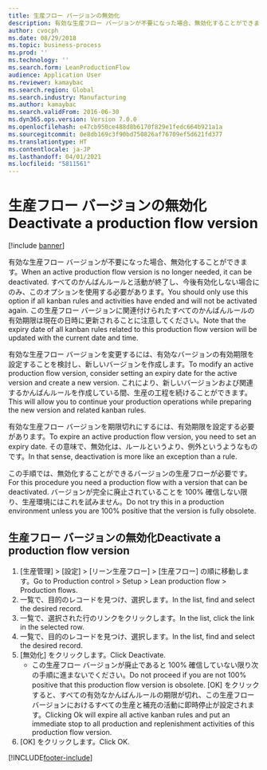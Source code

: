 ```yaml
---
title: 生産フロー バージョンの無効化
description: 有効な生産フロー バージョンが不要になった場合、無効化することができます。
author: cvocph
ms.date: 08/29/2018
ms.topic: business-process
ms.prod: ''
ms.technology: ''
ms.search.form: LeanProductionFlow
audience: Application User
ms.reviewer: kamaybac
ms.search.region: Global
ms.search.industry: Manufacturing
ms.author: kamaybac
ms.search.validFrom: 2016-06-30
ms.dyn365.ops.version: Version 7.0.0
ms.openlocfilehash: e47cb950ce488d8b6170f829e1fedc664b921a1a
ms.sourcegitcommit: 0e8db169c3f90bd750826af76709ef5d621fd377
ms.translationtype: HT
ms.contentlocale: ja-JP
ms.lasthandoff: 04/01/2021
ms.locfileid: "5811561"
---
```

# <a name="deactivate-a-production-flow-version"></a><span data-ttu-id="b91f0-103">生産フロー バージョンの無効化</span><span class="sxs-lookup"><span data-stu-id="b91f0-103">Deactivate a production flow version</span></span>

[!include [banner](../../includes/banner.md)]

<span data-ttu-id="b91f0-104">有効な生産フロー バージョンが不要になった場合、無効化することができます。</span><span class="sxs-lookup"><span data-stu-id="b91f0-104">When an active production flow version is no longer needed, it can be deactivated.</span></span> <span data-ttu-id="b91f0-105">すべてのかんばんルールと活動が終了し、今後有効化しない場合にのみ、このオプションを使用する必要があります。</span><span class="sxs-lookup"><span data-stu-id="b91f0-105">You should only use this option if all kanban rules and activities have ended and will not be activated again.</span></span> <span data-ttu-id="b91f0-106">この生産フロー バージョンに関連付けられたすべてのかんばんルールの有効期限は現在の日時に更新されることに注意してください。</span><span class="sxs-lookup"><span data-stu-id="b91f0-106">Note that the expiry date of all kanban rules related to this production flow version will be updated with the current date and time.</span></span> 

<span data-ttu-id="b91f0-107">有効な生産フロー バージョンを変更するには、有効なバージョンの有効期限を設定することを検討し、新しいバージョンを作成します。</span><span class="sxs-lookup"><span data-stu-id="b91f0-107">To modify an active production flow version, consider setting an expiry date for the active version and create a new version.</span></span> <span data-ttu-id="b91f0-108">これにより、新しいバージョンおよび関連するかんばんルールを作成している間、生産の工程を続けることができます。</span><span class="sxs-lookup"><span data-stu-id="b91f0-108">This will allow you to continue your production operations while preparing the new version and related kanban rules.</span></span> 

<span data-ttu-id="b91f0-109">有効な生産フロー バージョンを期限切れにするには、有効期限を設定する必要があります。</span><span class="sxs-lookup"><span data-stu-id="b91f0-109">To expire an active production flow version, you need to set an expiry date.</span></span> <span data-ttu-id="b91f0-110">その意味で、無効化は、ルールというより、例外というようなものです。</span><span class="sxs-lookup"><span data-stu-id="b91f0-110">In that sense, deactivation is more like an exception than a rule.</span></span> 

<span data-ttu-id="b91f0-111">この手順では、無効化することができるバージョンの生産フローが必要です。</span><span class="sxs-lookup"><span data-stu-id="b91f0-111">For this procedure you need a production flow with a version that can be deactivated.</span></span> <span data-ttu-id="b91f0-112">バージョンが完全に廃止されていることを 100% 確信しない限り、生産環境にはこれを試みません。</span><span class="sxs-lookup"><span data-stu-id="b91f0-112">Do not try this in a production environment unless you are 100% positive that the version is fully obsolete.</span></span>


## <a name="deactivate-a-production-flow-version"></a><span data-ttu-id="b91f0-113">生産フロー バージョンの無効化</span><span class="sxs-lookup"><span data-stu-id="b91f0-113">Deactivate a production flow version</span></span>
1. <span data-ttu-id="b91f0-114">[生産管理] > [設定] > [リーン生産フロー] > [生産フロー] の順に移動します。</span><span class="sxs-lookup"><span data-stu-id="b91f0-114">Go to Production control > Setup > Lean production flow > Production flows.</span></span>
2. <span data-ttu-id="b91f0-115">一覧で、目的のレコードを見つけ、選択します。</span><span class="sxs-lookup"><span data-stu-id="b91f0-115">In the list, find and select the desired record.</span></span>
3. <span data-ttu-id="b91f0-116">一覧で、選択された行のリンクをクリックします。</span><span class="sxs-lookup"><span data-stu-id="b91f0-116">In the list, click the link in the selected row.</span></span>
4. <span data-ttu-id="b91f0-117">一覧で、目的のレコードを見つけ、選択します。</span><span class="sxs-lookup"><span data-stu-id="b91f0-117">In the list, find and select the desired record.</span></span>
5. <span data-ttu-id="b91f0-118">[無効化] をクリックします。</span><span class="sxs-lookup"><span data-stu-id="b91f0-118">Click Deactivate.</span></span>
    * <span data-ttu-id="b91f0-119">この生産フロー バージョンが廃止であると 100% 確信していない限り次の手順に進まないでください。</span><span class="sxs-lookup"><span data-stu-id="b91f0-119">Do not proceed if you are not 100% positive that this production flow version is obsolete.</span></span> <span data-ttu-id="b91f0-120">[OK] をクリックすると、すべての有効なかんばんルールの期限が切れ、この生産フロー バージョンにおけるすべての生産と補充の活動に即時停止が設定されます。</span><span class="sxs-lookup"><span data-stu-id="b91f0-120">Clicking Ok will expire all active kanban rules and put an immediate stop to all production and replenishment activities of this production flow version.</span></span>  
6. <span data-ttu-id="b91f0-121">[OK] をクリックします。</span><span class="sxs-lookup"><span data-stu-id="b91f0-121">Click OK.</span></span>



[!INCLUDE[footer-include](../../../includes/footer-banner.md)]